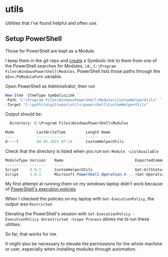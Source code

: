 # utils

Utilities that I've found helpful and often use.

## Setup PowerShell

Those for PowerShell are kept as a Module.

I keep them in the git repo and [create](https://github.com/juliusgb/til/blob/main/powershell/create-symbolic-link.md "leads to a TIL") a Symbolic link to them from
one of the PowerShell searches for Modules, i.e., `C:\Program Files\WindowsPowerShell\Modules`.
PowerShell lists those paths through the `$Env:PSModulePath` variable.

Open PowerShell as Administrator, then run

```powershell
New-Item -ItemType SymbolicLink `
-Path "C:\Program Files\WindowsPowerShell\Modules\CustomHelperUtils" `
-Target "C:\path\to\gitrepos\utils\powershell\CustomHelperUtils"
```

Output should be:

```powershell
  Directory: C:\Program Files\WindowsPowerShell\Modules

Mode          LastWriteTime         Length Name
----          -------------         ------ ----
d----l        04.05.2022 07:14      CustomHelperUtils
```

Check that the directory is listed when you run `Get-Module -ListAvailable`

```powershell
ModuleType Version    Name                                ExportedCommands
---------- -------    ----                                ----------------
Script     0.0.1      CustomHelperUtils                   Get-UrlStatusCode
Script     1.0.1      Microsoft.PowerShell.Operation.V... {Get-OperationValidation, Invoke-OperationValidation}
```

My first attempt at running them on my windows laptop didn't work because of
[PowerShell's execution policies](https://docs.microsoft.com/en-us/powershell/module/microsoft.powershell.core/about/about_execution_policies?view=powershell-7.2)

When I checked the policies on my laptop with `Get-ExecutionPolicy`,
the output was `Restricted`.

Elevating the PowerShell's session with
`Set-ExecutionPolicy -ExecutionPolicy Unrestricted -Scope Process`
allows me to run these utilities.

So far, that works for me.

It might also be necessary to elevate the permissions for the whole machine or user,
especially when installing modules through automation.

